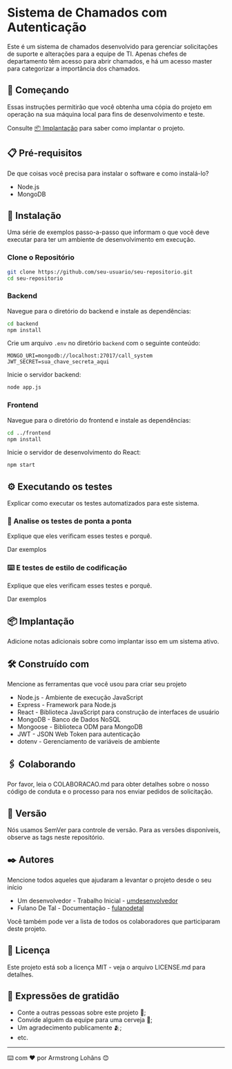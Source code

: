 
# Sistema de Chamados com Autenticação

Este é um sistema de chamados desenvolvido para gerenciar solicitações de suporte e alterações para a equipe de TI. Apenas chefes de departamento têm acesso para abrir chamados, e há um acesso master para categorizar a importância dos chamados.

## 🚀 Começando

Essas instruções permitirão que você obtenha uma cópia do projeto em operação na sua máquina local para fins de desenvolvimento e teste.

Consulte [📦 Implantação](#📦-implantação) para saber como implantar o projeto.

## 📋 Pré-requisitos

De que coisas você precisa para instalar o software e como instalá-lo?

- Node.js
- MongoDB

## 🔧 Instalação

Uma série de exemplos passo-a-passo que informam o que você deve executar para ter um ambiente de desenvolvimento em execução.

### Clone o Repositório

```bash
git clone https://github.com/seu-usuario/seu-repositorio.git
cd seu-repositorio
```

### Backend

Navegue para o diretório do backend e instale as dependências:

```bash
cd backend
npm install
```

Crie um arquivo `.env` no diretório `backend` com o seguinte conteúdo:

```env
MONGO_URI=mongodb://localhost:27017/call_system
JWT_SECRET=sua_chave_secreta_aqui
```

Inicie o servidor backend:

```bash
node app.js
```

### Frontend

Navegue para o diretório do frontend e instale as dependências:

```bash
cd ../frontend
npm install
```

Inicie o servidor de desenvolvimento do React:

```bash
npm start
```

## ⚙️ Executando os testes

Explicar como executar os testes automatizados para este sistema.

### 🔩 Analise os testes de ponta a ponta

Explique que eles verificam esses testes e porquê.

Dar exemplos

### ⌨️ E testes de estilo de codificação

Explique que eles verificam esses testes e porquê.

Dar exemplos

## 📦 Implantação

Adicione notas adicionais sobre como implantar isso em um sistema ativo.

## 🛠️ Construído com

Mencione as ferramentas que você usou para criar seu projeto

- Node.js - Ambiente de execução JavaScript
- Express - Framework para Node.js
- React - Biblioteca JavaScript para construção de interfaces de usuário
- MongoDB - Banco de Dados NoSQL
- Mongoose - Biblioteca ODM para MongoDB
- JWT - JSON Web Token para autenticação
- dotenv - Gerenciamento de variáveis de ambiente

## 🖇️ Colaborando

Por favor, leia o COLABORACAO.md para obter detalhes sobre o nosso código de conduta e o processo para nos enviar pedidos de solicitação.

## 📌 Versão

Nós usamos SemVer para controle de versão. Para as versões disponíveis, observe as tags neste repositório.

## ✒️ Autores

Mencione todos aqueles que ajudaram a levantar o projeto desde o seu início

- Um desenvolvedor - Trabalho Inicial - [umdesenvolvedor](https://github.com/umdesenvolvedor)
- Fulano De Tal - Documentação - [fulanodetal](https://github.com/fulanodetal)

Você também pode ver a lista de todos os colaboradores que participaram deste projeto.

## 📄 Licença

Este projeto está sob a licença MIT - veja o arquivo LICENSE.md para detalhes.

## 🎁 Expressões de gratidão

- Conte a outras pessoas sobre este projeto 📢;
- Convide alguém da equipe para uma cerveja 🍺;
- Um agradecimento publicamente 🫂;
- etc.

---

⌨️ com ❤️ por Armstrong Lohãns 😊
